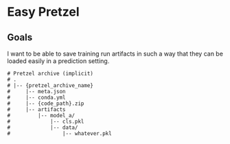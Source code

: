 # Easy Pretzel

## Goals

I want to be able to save training run artifacts in such a way that they can be loaded
easily in a prediction setting.

```
# Pretzel archive (implicit)
# .
# |-- {pretzel_archive_name}
#     |-- meta.json
#     |-- conda.yml
#     |-- {code_path}.zip
#     |-- artifacts
#         |-- model_a/
#             |-- cls.pkl
#             |-- data/
#                 |-- whatever.pkl
```